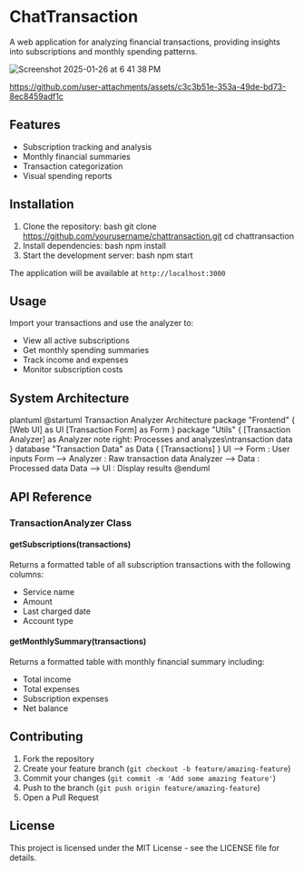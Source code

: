 # ChatTransaction

A web application for analyzing financial transactions, providing insights into subscriptions and monthly spending patterns.

![Screenshot 2025-01-26 at 6 41 38 PM](https://github.com/user-attachments/assets/86b6ae13-9c16-4fd7-ae0e-18d5d7311ebf)


https://github.com/user-attachments/assets/c3c3b51e-353a-49de-bd73-8ec8459adf1c



## Features

- Subscription tracking and analysis
- Monthly financial summaries
- Transaction categorization
- Visual spending reports

## Installation

1. Clone the repository:
   bash
   git clone https://github.com/yourusername/chattransaction.git
   cd chattransaction
2. Install dependencies:
   bash
   npm install
3. Start the development server:
   bash
   npm start

The application will be available at `http://localhost:3000`

## Usage

Import your transactions and use the analyzer to:

- View all active subscriptions
- Get monthly spending summaries
- Track income and expenses
- Monitor subscription costs

## System Architecture

plantuml
@startuml Transaction Analyzer Architecture
package "Frontend" {
[Web UI] as UI
[Transaction Form] as Form
}
package "Utils" {
[Transaction Analyzer] as Analyzer
note right: Processes and analyzes\ntransaction data
}
database "Transaction Data" as Data {
[Transactions]
}
UI --> Form : User inputs
Form --> Analyzer : Raw transaction data
Analyzer --> Data : Processed data
Data --> UI : Display results
@enduml

## API Reference

### TransactionAnalyzer Class

#### getSubscriptions(transactions)

Returns a formatted table of all subscription transactions with the following columns:

- Service name
- Amount
- Last charged date
- Account type

#### getMonthlySummary(transactions)

Returns a formatted table with monthly financial summary including:

- Total income
- Total expenses
- Subscription expenses
- Net balance

## Contributing

1. Fork the repository
2. Create your feature branch (`git checkout -b feature/amazing-feature`)
3. Commit your changes (`git commit -m 'Add some amazing feature'`)
4. Push to the branch (`git push origin feature/amazing-feature`)
5. Open a Pull Request

## License

This project is licensed under the MIT License - see the LICENSE file for details.
